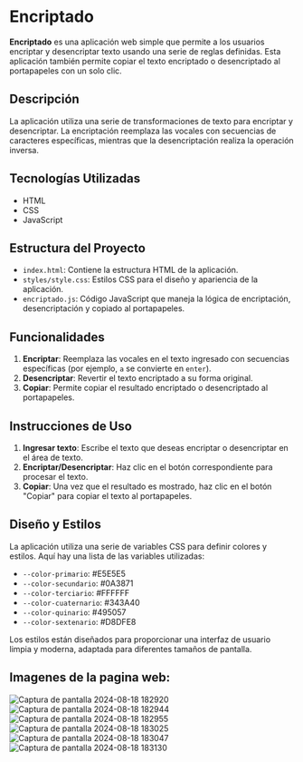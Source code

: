 # Encriptado

**Encriptado** es una aplicación web simple que permite a los usuarios encriptar y desencriptar texto usando una serie de reglas definidas. Esta aplicación también permite copiar el texto encriptado o desencriptado al portapapeles con un solo clic.

## Descripción

La aplicación utiliza una serie de transformaciones de texto para encriptar y desencriptar. La encriptación reemplaza las vocales con secuencias de caracteres específicas, mientras que la desencriptación realiza la operación inversa.

## Tecnologías Utilizadas

- HTML
- CSS
- JavaScript

## Estructura del Proyecto

- `index.html`: Contiene la estructura HTML de la aplicación.
- `styles/style.css`: Estilos CSS para el diseño y apariencia de la aplicación.
- `encriptado.js`: Código JavaScript que maneja la lógica de encriptación, desencriptación y copiado al portapapeles.

## Funcionalidades

1. **Encriptar**: Reemplaza las vocales en el texto ingresado con secuencias específicas (por ejemplo, `a` se convierte en `enter`).
2. **Desencriptar**: Revertir el texto encriptado a su forma original.
3. **Copiar**: Permite copiar el resultado encriptado o desencriptado al portapapeles.

## Instrucciones de Uso

1. **Ingresar texto**: Escribe el texto que deseas encriptar o desencriptar en el área de texto.
2. **Encriptar/Desencriptar**: Haz clic en el botón correspondiente para procesar el texto.
3. **Copiar**: Una vez que el resultado es mostrado, haz clic en el botón "Copiar" para copiar el texto al portapapeles.

## Diseño y Estilos

La aplicación utiliza una serie de variables CSS para definir colores y estilos. Aquí hay una lista de las variables utilizadas:

- `--color-primario`: #E5E5E5
- `--color-secundario`: #0A3871
- `--color-terciario`: #FFFFFF
- `--color-cuaternario`: #343A40
- `--color-quinario`: #495057
- `--color-sextenario`: #D8DFE8

Los estilos están diseñados para proporcionar una interfaz de usuario limpia y moderna, adaptada para diferentes tamaños de pantalla.

## Imagenes de la pagina web:

![Captura de pantalla 2024-08-18 182920](https://github.com/user-attachments/assets/e429a9d6-d6b7-4a8b-bd35-b9540e9f0f92)
![Captura de pantalla 2024-08-18 182944](https://github.com/user-attachments/assets/4d0f4bb3-740e-46ff-b767-fa30d7d9a39a)
![Captura de pantalla 2024-08-18 182955](https://github.com/user-attachments/assets/2d16e606-17f0-4dde-8816-67f800458aca)
![Captura de pantalla 2024-08-18 183025](https://github.com/user-attachments/assets/b1c4e90e-cbba-483d-a6dc-6f62c292e22d)
![Captura de pantalla 2024-08-18 183047](https://github.com/user-attachments/assets/2578d92f-43ab-40ab-b491-3a8a3e4a3552)
![Captura de pantalla 2024-08-18 183130](https://github.com/user-attachments/assets/4c890a69-c0f4-462a-be1b-1b5908029660)





